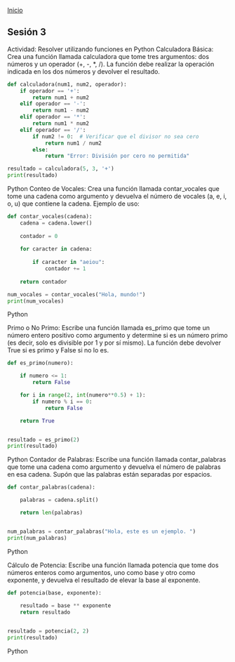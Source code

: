 <!-- No borrar o modificar -->
[Inicio](./index.md)

## Sesión 3 


<!-- Su documentación aquí -->
Actividad: Resolver utilizando funciones en Python
Calculadora Básica: Crea una función llamada calculadora que tome tres argumentos: dos números y un operador (+, -, *, /). La función debe realizar la operación indicada en los dos números y devolver el resultado.
```python
def calculadora(num1, num2, operador):
    if operador == '+':
        return num1 + num2
    elif operador == '-':
        return num1 - num2
    elif operador == '*':
        return num1 * num2
    elif operador == '/':
        if num2 != 0:  # Verificar que el divisor no sea cero
            return num1 / num2
        else:
            return "Error: División por cero no permitida"

resultado = calculadora(5, 3, '+')  
print(resultado)
```

Python
Conteo de Vocales: Crea una función llamada contar_vocales que tome una cadena como argumento y devuelva el número de vocales (a, e, i, o, u) que contiene la cadena.
Ejemplo de uso:
```python
def contar_vocales(cadena):
    cadena = cadena.lower()
   
    contador = 0
    
    for caracter in cadena:
    
        if caracter in "aeiou":
            contador += 1
    
    return contador

num_vocales = contar_vocales("Hola, mundo!")  
print(num_vocales)

```
Python

Primo o No Primo: Escribe una función llamada es_primo que tome un número entero positivo como argumento y determine si es un número primo (es decir, solo es divisible por 1 y por sí mismo). La función debe devolver True si es primo y False si no lo es.
```python
def es_primo(numero):

    if numero <= 1:
        return False

    for i in range(2, int(numero**0.5) + 1):
        if numero % i == 0:
            return False

    return True


resultado = es_primo(2)  
print(resultado)
```
Python
Contador de Palabras: Escribe una función llamada contar_palabras que tome una cadena como argumento y devuelva el número de palabras en esa cadena. Supón que las palabras están separadas por espacios.
```python
def contar_palabras(cadena):

    palabras = cadena.split()

    return len(palabras)


num_palabras = contar_palabras("Hola, este es un ejemplo. ")
print(num_palabras)  
```
Python

Cálculo de Potencia: Escribe una función llamada potencia que tome dos números enteros como argumentos, uno como base y otro como exponente, y devuelva el resultado de elevar la base al exponente.

```python
def potencia(base, exponente):
 
    resultado = base ** exponente
    return resultado


resultado = potencia(2, 2)  
print(resultado)
```
Python










